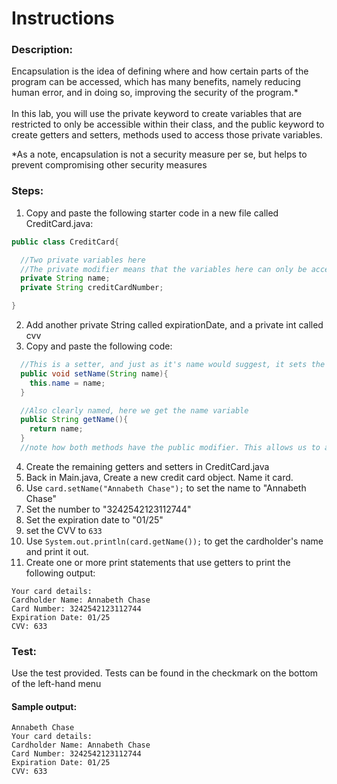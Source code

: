 # Instructions  
### Description:
Encapsulation is the idea of defining where and how certain parts of the program can be accessed, which has many benefits, namely reducing human error, and in doing so, improving the security of the program.*<br><br>
In this lab, you will use the private keyword to create variables that are restricted to only be accessible within their class, and the public keyword to create getters and setters, methods used to access those private variables. 

\*As a note, encapsulation is not a security measure per se, but helps to prevent compromising other security measures

### Steps:
1. Copy and paste the following starter code in a new file called CreditCard.java:
```java
public class CreditCard{

  //Two private variables here
  //The private modifier means that the variables here can only be accessed within this class, external access will have to be done with non-private methods.
  private String name;
  private String creditCardNumber;

}
```
2. Add another private String called expirationDate, and a private int called cvv
3. Copy and paste the following code:
```java
  //This is a setter, and just as it's name would suggest, it sets the name variable.
  public void setName(String name){
    this.name = name;
  }

  //Also clearly named, here we get the name variable
  public String getName(){
    return name;
  }
  //note how both methods have the public modifier. This allows us to access the methods anywhere throughout the program. 
```
4. Create the remaining getters and setters in CreditCard.java
5. Back in Main.java, Create a new credit card object. Name it card.
6. Use ``card.setName("Annabeth Chase");`` to set the name to "Annabeth Chase"
7. Set the number to "3242542123112744"
8. Set the expiration date to "01/25"
9. set the CVV to `633`
10. Use ``System.out.println(card.getName());`` to get the cardholder's name and print it out.
11. Create one or more print statements that use getters to print the following output:
```
Your card details:
Cardholder Name: Annabeth Chase
Card Number: 3242542123112744
Expiration Date: 01/25
CVV: 633
```
### Test:
Use the test provided. Tests can be found in the checkmark on the bottom of the left-hand menu

#### Sample output:
```
Annabeth Chase
Your card details:
Cardholder Name: Annabeth Chase
Card Number: 3242542123112744
Expiration Date: 01/25
CVV: 633


  
  